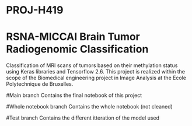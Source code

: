 # PROJ-H419
# RSNA-MICCAI Brain Tumor Radiogenomic Classification
Classification of MRI scans of tumors based on their methylation status using Keras libraries and Tensorflow 2.6. This project is realized within the scope of the Biomedical engineering project in Image Analysis at the Ecole Polytechnique de Bruxelles.

#Main branch 
Contains the final notebook of this project

#Whole notebook branch
Contains the whole notebook (not cleaned)

#Test branch
Contains the different itteration of the model used
